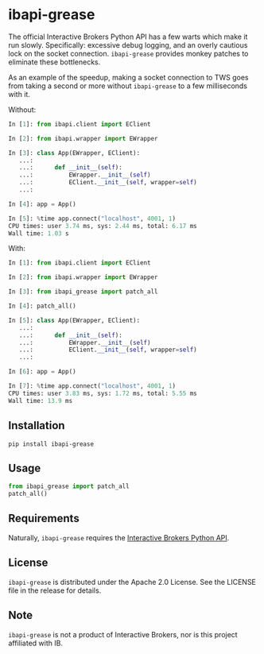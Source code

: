 # ibapi-grease
The official Interactive Brokers Python API has a few warts which make it run slowly. Specifically: excessive debug logging, and an overly cautious lock on the socket connection. `ibapi-grease` provides monkey patches to eliminate these bottlenecks.

As an example of the speedup, making a socket connection to TWS goes from taking a second or more without `ibapi-grease` to a few milliseconds with it.

Without:

```python
In [1]: from ibapi.client import EClient

In [2]: from ibapi.wrapper import EWrapper

In [3]: class App(EWrapper, EClient):
   ...:     
   ...:      def __init__(self):
   ...:          EWrapper.__init__(self)
   ...:          EClient.__init__(self, wrapper=self)
   ...:         

In [4]: app = App()

In [5]: %time app.connect("localhost", 4001, 1)
CPU times: user 3.74 ms, sys: 2.44 ms, total: 6.17 ms
Wall time: 1.03 s

```

With:

```python
In [1]: from ibapi.client import EClient

In [2]: from ibapi.wrapper import EWrapper

In [3]: from ibapi_grease import patch_all

In [4]: patch_all()

In [5]: class App(EWrapper, EClient):
   ...:     
   ...:      def __init__(self):
   ...:          EWrapper.__init__(self)
   ...:          EClient.__init__(self, wrapper=self)
   ...:         

In [6]: app = App()

In [7]: %time app.connect("localhost", 4001, 1)
CPU times: user 3.83 ms, sys: 1.72 ms, total: 5.55 ms
Wall time: 13.9 ms
```

## Installation


```
pip install ibapi-grease
```

## Usage

```python
from ibapi_grease import patch_all
patch_all()
```

## Requirements

Naturally, `ibapi-grease` requires the [Interactive Brokers Python API](https://interactivebrokers.github.io/).

## License

`ibapi-grease` is distributed under the Apache 2.0 License. See the LICENSE file in the release for details.

## Note

`ibapi-grease` is not a product of Interactive Brokers, nor is this project affiliated with IB.



